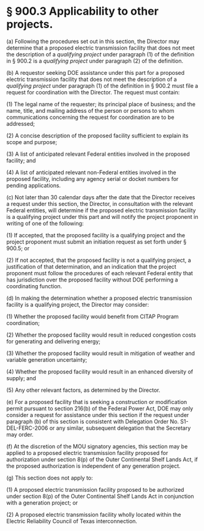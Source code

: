 # § 900.3   Applicability to other projects.

(a) Following the procedures set out in this section, the Director may determine that a proposed electric transmission facility that does not meet the description of a *qualifying project* under paragraph (1) of the definition in § 900.2 is a *qualifying project* under paragraph (2) of the definition.


(b) A requestor seeking DOE assistance under this part for a proposed electric transmission facility that does not meet the description of a *qualifying project* under paragraph (1) of the definition in § 900.2 must file a request for coordination with the Director. The request must contain:


(1) The legal name of the requester; its principal place of business; and the name, title, and mailing address of the person or persons to whom communications concerning the request for coordination are to be addressed;


(2) A concise description of the proposed facility sufficient to explain its scope and purpose;


(3) A list of anticipated relevant Federal entities involved in the proposed facility; and


(4) A list of anticipated relevant non-Federal entities involved in the proposed facility, including any agency serial or docket numbers for pending applications.


(c) Not later than 30 calendar days after the date that the Director receives a request under this section, the Director, in consultation with the relevant Federal entities, will determine if the proposed electric transmission facility is a qualifying project under this part and will notify the project proponent in writing of one of the following:


(1) If accepted, that the proposed facility is a qualifying project and the project proponent must submit an initiation request as set forth under § 900.5; or


(2) If not accepted, that the proposed facility is not a qualifying project, a justification of that determination, and an indication that the project proponent must follow the procedures of each relevant Federal entity that has jurisdiction over the proposed facility without DOE performing a coordinating function.


(d) In making the determination whether a proposed electric transmission facility is a qualifying project, the Director may consider:


(1) Whether the proposed facility would benefit from CITAP Program coordination;


(2) Whether the proposed facility would result in reduced congestion costs for generating and delivering energy;


(3) Whether the proposed facility would result in mitigation of weather and variable generation uncertainty;


(4) Whether the proposed facility would result in an enhanced diversity of supply; and


(5) Any other relevant factors, as determined by the Director.


(e) For a proposed facility that is seeking a construction or modification permit pursuant to section 216(b) of the Federal Power Act, DOE may only consider a request for assistance under this section if the request under paragraph (b) of this section is consistent with Delegation Order No. S1-DEL-FERC-2006 or any similar, subsequent delegation that the Secretary may order.


(f) At the discretion of the MOU signatory agencies, this section may be applied to a proposed electric transmission facility proposed for authorization under section 8(p) of the Outer Continental Shelf Lands Act, if the proposed authorization is independent of any generation project.


(g) This section does not apply to:


(1) A proposed electric transmission facility proposed to be authorized under section 8(p) of the Outer Continental Shelf Lands Act in conjunction with a generation project; or


(2) A proposed electric transmission facility wholly located within the Electric Reliability Council of Texas interconnection.






